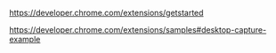 https://developer.chrome.com/extensions/getstarted

https://developer.chrome.com/extensions/samples#desktop-capture-example

